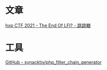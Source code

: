 # 文章
[hxp CTF 2021 - The End Of LFI? - 跳跳糖](https://tttang.com/archive/1395/)
# 工具
[GitHub - synacktiv/php_filter_chain_generator](https://github.com/synacktiv/php_filter_chain_generator)
